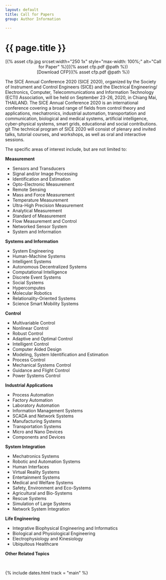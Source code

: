 ```yaml
---
layout: default
title: Call for Papers
group: Author Information

---
```


# {{ page.title }}


<p markdown="1" style="text-align:center;">
[{% asset cfp.jpg srcset:width="250 1x" style="max-width: 100%;" alt="Call for Paper" %}]({% asset cfp.pdf @path %})
<br> [Download CFP]({% asset cfp.pdf @path %})
</p>

The SICE Annual Conference 2020 (SICE 2020), organized by the Society of Instrument and Control Engineers (SICE) and the Electrical Engineering/ Electronics, Computer, Telecommunications and Information Technology (ECTI) Association, will be held on September 23-26, 2020, in Chiang Mai, THAILAND. The SICE Annual Conference 2020 is an international conference covering a broad range of fields from control theory and applications, mechatronics, industrial automation, transportation and communication, biological and medical systems, artificial intelligence, cyber-physical systems, smart grids, educational and social contributions. git The technical program of SICE 2020 will consist of plenary and invited talks, tutorial courses, and workshops, as well as oral and interactive sessions.

The specific areas of interest include, but are not limited to:

**Measurement**

- Sensors and Transducers
- Signal and/or Image Processing
- Identification and Estimation
- Opto-Electronic Measurement
- Remote Sensing
- Mass and Force Measurement
- Temperature Measurement
- Ultra-High Precision Measurement
- Analytical Measurement
- Standard of Measurement
- Flow Measurement and Control
- Networked Sensor System
- System and Information

**Systems and Information**
- System Engineering
- Human-Machine Systems
- Intelligent Systems
- Autonomous Decentralized Systems
- Computational Intelligence
- Discrete Event Systems
- Social Systems
- Hypercomputes
- Molecular Robotics
- Relationality-Oriented Systems
- Science Smart Mobility Systems

**Control**
- Multivariable Control
- Nonlinear Control
- Robust Control
- Adaptive and Optimal Control
- Intelligent Control
- Computer Aided Design
- Modeling, System Identification and Estimation
- Process Control
- Mechanical Systems Control 
- Guidance and Flight Control
- Power Systems Control

**Industrial Applications**
- Process Automation
- Factory Automation
- Laboratory Automation
- Information Management Systems
- SCADA and Network Systems
- Manufacturing Systems
- Transportation Systems
- Micro and Nano Devices
- Components and Devices

**System Integration**
- Mechatronics Systems
- Robotic and Automation Systems
- Human Interfaces
- Virtual Reality Systems
- Entertainment Systems
- Medical and Welfare Systems
- Safety, Environment and Eco-Systems
- Agricultural and Bio-Systems
- Rescue Systems
- Simulation of Large Systems
- Network System Integration

**Life Engineering**
- Integrative Biophysical Engineering and Informatics
- Biological and Physiological Engineering
- Electrophysiology and Kinesiology 
- Ubiquitous Healthcare

**Other Related Topics**

<br>

{% include dates.html track = "main" %}
